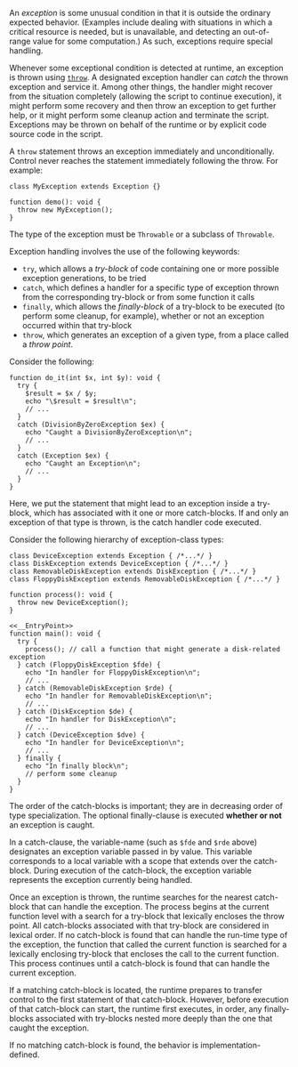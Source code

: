 An *exception* is some unusual condition in that it is outside the ordinary expected behavior. (Examples include dealing with situations in
which a critical resource is needed, but is unavailable, and detecting an out-of-range value for some computation.) As such, exceptions require
special handling.

Whenever some exceptional condition is detected at runtime, an exception is thrown using [`throw`](throw.md). A designated exception handler
can *catch* the thrown exception and service it. Among other things, the handler might recover from the situation completely (allowing the
script to continue execution), it might perform some recovery and then throw an exception to get further help, or it might perform some
cleanup action and terminate the script. Exceptions may be thrown on behalf of the runtime or by explicit code source code in the script.

A `throw` statement throws an exception immediately and unconditionally.  Control never reaches the statement immediately
following the throw. For example:

```Hack
class MyException extends Exception {}

function demo(): void {
  throw new MyException();
}
```

The type of the exception must be `Throwable` or a subclass of `Throwable`.

Exception handling involves the use of the following keywords:
* `try`, which allows a *try-block* of code containing one or more possible exception generations, to be tried
* `catch`, which defines a handler for a specific type of exception thrown from the corresponding try-block or from some function it calls
* `finally`, which allows the *finally-block* of a try-block to be executed (to perform some cleanup, for example), whether or not an exception
occurred within that try-block
* `throw`, which generates an exception of a given type, from a place called a *throw point*.

Consider the following:

```Hack
function do_it(int $x, int $y): void {
  try {
    $result = $x / $y;
    echo "\$result = $result\n";
    // ...
  }
  catch (DivisionByZeroException $ex) {
    echo "Caught a DivisionByZeroException\n";
    // ...
  }
  catch (Exception $ex) {
    echo "Caught an Exception\n";
    // ...
  }
}
```

Here, we put the statement that might lead to an exception inside a try-block, which has associated with it one or more catch-blocks.  If and
only an exception of that type is thrown, is the catch handler code executed.

Consider the following hierarchy of exception-class types:

```Hack
class DeviceException extends Exception { /*...*/ }
class DiskException extends DeviceException { /*...*/ }
class RemovableDiskException extends DiskException { /*...*/ }
class FloppyDiskException extends RemovableDiskException { /*...*/ }

function process(): void {
  throw new DeviceException();
}

<<__EntryPoint>>
function main(): void {
  try {
    process(); // call a function that might generate a disk-related exception
  } catch (FloppyDiskException $fde) {
    echo "In handler for FloppyDiskException\n";
    // ...
  } catch (RemovableDiskException $rde) {
    echo "In handler for RemovableDiskException\n";
    // ...
  } catch (DiskException $de) {
    echo "In handler for DiskException\n";
    // ...
  } catch (DeviceException $dve) {
    echo "In handler for DeviceException\n";
    // ...
  } finally {
    echo "In finally block\n";
    // perform some cleanup
  }
}
```

The order of the catch-blocks is important; they are in decreasing order of type specialization.  The optional finally-clause is executed
**whether or not** an exception is caught.

In a catch-clause, the variable-name (such as `$fde` and `$rde` above) designates an exception variable passed in by value. This variable
corresponds to a local variable with a scope that extends over the catch-block. During execution of the catch-block, the exception variable
represents the exception currently being handled.

Once an exception is thrown, the runtime searches for the nearest catch-block that can handle the exception. The process begins at the current
function level with a search for a try-block that lexically encloses the throw point. All catch-blocks associated with that try-block are
considered in lexical order. If no catch-block is found that can handle the run-time type of the exception, the function that called the
current function is searched for a lexically enclosing try-block that encloses the call to the current function. This process continues
until a catch-block is found that can handle the current exception.

If a matching catch-block is located, the runtime prepares to transfer control to the first statement of that catch-block. However, before
execution of that catch-block can start, the runtime first executes, in order, any finally-blocks associated with try-blocks nested more
deeply than the one that caught the exception.

If no matching catch-block is found, the behavior is implementation-defined.
